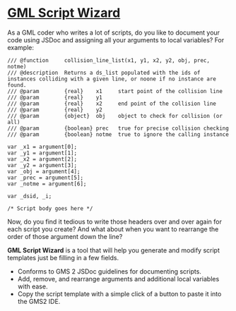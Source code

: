 # [GML Script Wizard](https://mstop4.github.io/gml-script-wizard/)

As a GML coder who writes a lot of scripts, do you like to document your code using JSDoc and assigning all your arguments to local variables? For example:

    /// @function     collision_line_list(x1, y1, x2, y2, obj, prec, notme)
    /// @description  Returns a ds_list populated with the ids of instances colliding with a given line, or noone if no instance are found.
    /// @param        {real}    x1     start point of the collision line
    /// @param        {real}    y1    
    /// @param        {real}    x2     end point of the collision line
    /// @param        {real}    y2    
    /// @param        {object}  obj    object to check for collision (or all)
    /// @param        {boolean} prec   true for precise collision checking
    /// @param        {boolean} notme  true to ignore the calling instance

    var _x1 = argument[0];
    var _y1 = argument[1];
    var _x2 = argument[2];
    var _y2 = argument[3];
    var _obj = argument[4];
    var _prec = argument[5];
    var _notme = argument[6];

    var _dsid, _i;

    /* Script body goes here */

Now, do you find it tedious to write those headers over and over again for each script you create? And what about when you want to rearrange the order of those argument down the line?

**GML Script Wizard** is a tool that will help you generate and modify script templates just be filling in a few fields.

* Conforms to GMS 2 JSDoc guidelines for documenting scripts.
* Add, remove, and rearrange arguments and additional local variables with ease.
* Copy the script template with a simple click of a button to paste it into the GMS2 IDE.
